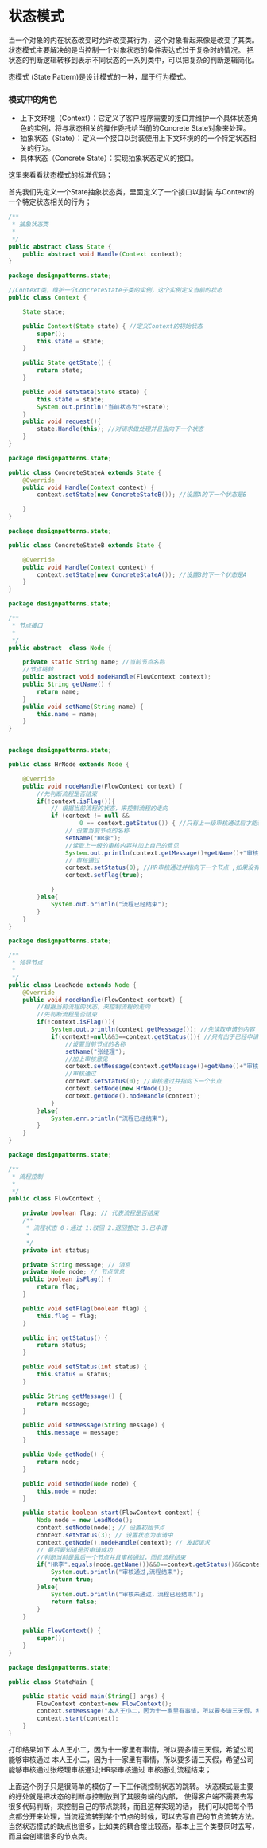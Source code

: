 # 状态模式

当一个对象的内在状态改变时允许改变其行为，这个对象看起来像是改变了其类。
状态模式主要解决的是当控制一个对象状态的条件表达式过于复杂时的情况。
把状态的判断逻辑转移到表示不同状态的一系列类中，可以把复杂的判断逻辑简化。

态模式 (State Pattern)是设计模式的一种，属于行为模式。

### 模式中的角色
* 上下文环境（Context）：它定义了客户程序需要的接口并维护一个具体状态角色的实例，将与状态相关的操作委托给当前的Concrete State对象来处理。
* 抽象状态（State）：定义一个接口以封装使用上下文环境的的一个特定状态相关的行为。
* 具体状态（Concrete State）：实现抽象状态定义的接口。

这里来看看状态模式的标准代码；

首先我们先定义一个State抽象状态类，里面定义了一个接口以封装 与Context的一个特定状态相关的行为；

```java
/**
 * 抽象状态类
 *
 */
public abstract class State {
    public abstract void Handle(Context context);
}


```



```java
package designpatterns.state;

//Context类，维护一个ConcreteState子类的实例，这个实例定义当前的状态
public class Context {

    State state;

    public Context(State state) { //定义Context的初始状态
        super();
        this.state = state;
    }

    public State getState() {
        return state;
    }

    public void setState(State state) {
        this.state = state;
        System.out.println("当前状态为"+state);
    }
    public void request(){
        state.Handle(this); //对请求做处理并且指向下一个状态
    }
}


```



```java
package designpatterns.state;

public class ConcreteStateA extends State {
    @Override
    public void Handle(Context context) {
        context.setState(new ConcreteStateB()); //设置A的下一个状态是B

    }
}


```



```java
package designpatterns.state;

public class ConcreteStateB extends State {

    @Override
    public void Handle(Context context) {
        context.setState(new ConcreteStateA()); //设置B的下一个状态是A
    }
}


```



```java
package designpatterns.state;

/**
 * 节点接口
 *
 */
public abstract  class Node {

    private static String name; //当前节点名称
    //节点跳转
    public abstract void nodeHandle(FlowContext context);
    public String getName() {
        return name;
    }
    public void setName(String name) {
        this.name = name;
    }
}


```



```java

package designpatterns.state;

public class HrNode extends Node {

    @Override
    public void nodeHandle(FlowContext context) {
        //先判断流程是否结束
        if(!context.isFlag()){
            // 根据当前流程的状态，来控制流程的走向
            if (context != null &&
                    0 == context.getStatus()) { //只有上一级审核通过后才能轮到HR审核
                // 设置当前节点的名称
                setName("HR李");
                //读取上一级的审核内容并加上自己的意见
                System.out.println(context.getMessage()+getName()+"审核通过");
                // 审核通过
                context.setStatus(0); //HR审核通过并指向下一个节点 ,如果没有下一个节点就把状态设置为终结
                context.setFlag(true);

            }
        }else{
            System.out.println("流程已经结束");
        }
    }
}

```



```java
package designpatterns.state;

/**
 * 领导节点
 *
 */
public class LeadNode extends Node {
    @Override
    public void nodeHandle(FlowContext context) {
        //根据当前流程的状态，来控制流程的走向
        //先判断流程是否结束
        if(!context.isFlag()){
            System.out.println(context.getMessage()); //先读取申请的内容
            if(context!=null&&3==context.getStatus()){ //只有出于已经申请的状态才又部门领导审核
                //设置当前节点的名称
                setName("张经理");
                //加上审核意见
                context.setMessage(context.getMessage()+getName()+"审核通过;");
                //审核通过
                context.setStatus(0); //审核通过并指向下一个节点
                context.setNode(new HrNode());
                context.getNode().nodeHandle(context);
            }
        }else{
            System.err.println("流程已经结束");
        }
    }
}


```

```java
package designpatterns.state;

/**
 * 流程控制
 *
 */
public class FlowContext {

    private boolean flag; // 代表流程是否结束
    /**
     * 流程状态 0：通过 1:驳回 2.退回整改 3.已申请
     *
     */
    private int status;

    private String message; // 消息
    private Node node; // 节点信息
    public boolean isFlag() {
        return flag;
    }

    public void setFlag(boolean flag) {
        this.flag = flag;
    }

    public int getStatus() {
        return status;
    }

    public void setStatus(int status) {
        this.status = status;
    }

    public String getMessage() {
        return message;
    }

    public void setMessage(String message) {
        this.message = message;
    }

    public Node getNode() {
        return node;
    }

    public void setNode(Node node) {
        this.node = node;
    }

    public static boolean start(FlowContext context) {
        Node node = new LeadNode();
        context.setNode(node); // 设置初始节点
        context.setStatus(3); // 设置状态为申请中
        context.getNode().nodeHandle(context); // 发起请求
        // 最后要知道是否申请成功
        //判断当前是最后一个节点并且审核通过，而且流程结束
        if("HR李".equals(node.getName())&&0==context.getStatus()&&context.isFlag()){
            System.out.println("审核通过,流程结束");
            return true;
        }else{
            System.out.println("审核未通过，流程已经结束");
            return false;
        }
    }

    public FlowContext() {
        super();
    }
}


```


```java
package designpatterns.state;

public class StateMain {

    public static void main(String[] args) {
        FlowContext context=new FlowContext();
        context.setMessage("本人王小二，因为十一家里有事情，所以要多请三天假，希望公司能够审核通过");
        context.start(context);
    }
}


```

打印结果如下
本人王小二，因为十一家里有事情，所以要多请三天假，希望公司能够审核通过
本人王小二，因为十一家里有事情，所以要多请三天假，希望公司能够审核通过张经理审核通过;HR李审核通过
审核通过,流程结束；

上面这个例子只是很简单的模仿了一下工作流控制状态的跳转。
状态模式最主要的好处就是把状态的判断与控制放到了其服务端的内部，
使得客户端不需要去写很多代码判断，来控制自己的节点跳转，而且这样实现的话，
我们可以把每个节点都分开来处理，当流程流转到某个节点的时候，可以去写自己的节点流转方法。
当然状态模式的缺点也很多，比如类的耦合度比较高，基本上三个类要同时去写，而且会创建很多的节点类。


